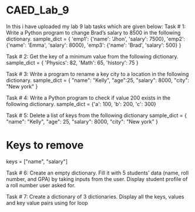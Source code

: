 # CAED_Lab_9
In this i have uploaded my lab 9 lab tasks which are given below: 
Task # 1: 
Write a Python program to change Brad’s salary to 8500 in the following dictionary.
sample_dict =
{
'emp1': {'name': 'Jhon',
'salary': 7500},
'emp2': {'name': 'Emma',
'salary': 8000},
'emp3': {'name': 'Brad',
'salary': 500}
}

Task # 2: 
Get the key of a minimum value from the following dictionary.
sample_dict = {
'Physics': 82,
'Math': 65,
'history': 75
}

Task # 3:
Write a program to rename a key city to a location in the following dictionary.
sample_dict = {
"name": "Kelly",
"age":25,
"salary": 8000,
"city": "New york"
}

Task # 4: 
Write a Python program to check if value 200 exists in the following dictionary.
sample_dict = {'a': 100,
'b': 200,
'c': 300}

Task # 5:
Delete a list of keys from the following dictionary
sample_dict = {
"name": "Kelly",
"age": 25,
"salary": 8000,
"city": "New york"
}
# Keys to remove
keys = ["name", "salary"]

Task # 6:
Create an empty dictionary. Fill it with 5 students’ data (name, roll number, and GPA) by
taking inputs from the user. Display student profile of a roll number user asked for.

Task # 7:
Create a dictionary of 3 dictionaries. Display all the keys, values and key value pairs
using for loop

